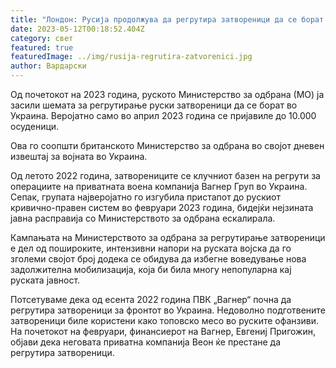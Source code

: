 ```yaml
---
title: "Лондон: Русија продолжува да регрутира затвореници да се борат во Украина"
date: 2023-05-12T00:18:52.404Z
category: свет
featured: true
featuredImage: ../img/rusija-regrutira-zatvorenici.jpg
author: Вардарски
---
```

Од почетокот на 2023 година, руското Министерство за одбрана (МО) ја засили шемата за регрутирање руски затвореници да се борат во Украина. Веројатно само во април 2023 година се пријавиле до 10.000 осуденици.

Ова го соопшти британското Министерство за одбрана во својот дневен извештај за војната во Украина.

Од летото 2022 година, затворениците се клучниот базен на регрути за операциите на приватната воена компанија Вагнер Груп во Украина. Сепак, групата најверојатно го изгубила пристапот до рускиот кривично-правен систем во февруари 2023 година, бидејќи нејзината јавна расправија со Министерството за одбрана ескалирала.

Кампањата на Министерството за одбрана за регрутирање затвореници е дел од пошироките, интензивни напори на руската војска да го зголеми својот број додека се обидува да избегне воведување нова задолжителна мобилизација, која би била многу непопуларна кај руската јавност.

Потсетуваме дека од есента 2022 година ПВК „Вагнер“ почна да регрутира затвореници за фронтот во Украина. Недоволно подготвените затвореници биле користени како топовско месо во руските офанзиви. На почетокот на февруари, финансиерот на Вагнер, Евгениј Пригожин, објави дека неговата приватна компанија Веон ќе престане да регрутира затвореници.